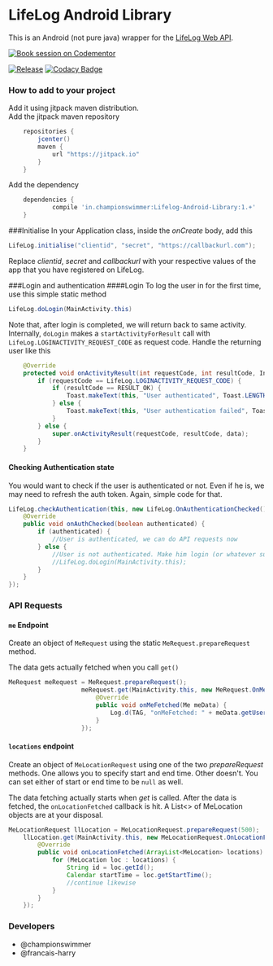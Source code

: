 # LifeLog Android Library
This is an Android (not pure java) wrapper for the [LifeLog Web API](https://developer.sony.com/develop/services/lifelog-api).

[![Book session on Codementor](https://cdn.codementor.io/badges/book_session_github.svg)](https://www.codementor.io/championswimmer?utm_source=github&utm_medium=button&utm_term=championswimmer&utm_campaign=github)

[![Release](https://jitpack.io/v/in.championswimmer/Lifelog-Android-Library.svg)](https://jitpack.io/#in.championswimmer/Lifelog-Android-Library)
[![Codacy Badge](https://api.codacy.com/project/badge/Grade/1598e42968484cf8a450fb7326e9325d)](https://www.codacy.com/app/dev_19/Lifelog-Android-Library?utm_source=github.com&amp;utm_medium=referral&amp;utm_content=championswimmer/Lifelog-Android-Library&amp;utm_campaign=Badge_Grade)

### How to add to your project

Add it using jitpack maven distribution.  
Add the jitpack maven repository

```groovy
    repositories {
        jcenter()
        maven {
            url "https://jitpack.io"
        }
    }
```

Add the dependency

```groovy
    dependencies {
	        compile 'in.championswimmer:Lifelog-Android-Library:1.+'
	}
```


###Initialise
In your Application class, inside the _onCreate_ body, add this

```java
LifeLog.initialise("clientid", "secret", "https://callbackurl.com");
```

Replace _clientid_, _secret_ and _callbackurl_ with your respective values of the app that
you have registered on LifeLog.

###Login and authentication
####Login
To log the user in for the first time, use this simple static method

```java
LifeLog.doLogin(MainActivity.this)
```

Note that, after login is completed, we will return back to same activity.
Internally, `doLogin` makes a `startActivityForResult` call with `LifeLog.LOGINACTIVITY_REQUEST_CODE` as request code. Handle the returning user like this

```java
    @Override
    protected void onActivityResult(int requestCode, int resultCode, Intent data) {
        if (requestCode == LifeLog.LOGINACTIVITY_REQUEST_CODE) {
            if (resultCode == RESULT_OK) {
                Toast.makeText(this, "User authenticated", Toast.LENGTH_SHORT).show();
            } else {
                Toast.makeText(this, "User authentication failed", Toast.LENGTH_SHORT).show();
            }
        } else {
            super.onActivityResult(requestCode, resultCode, data);
        }
    }
```

#### Checking Authentication state
You would want to check if the user is authenticated or not. Even if he is, we may need to refresh
the auth token. Again, simple code for that.
```java
LifeLog.checkAuthentication(this, new LifeLog.OnAuthenticationChecked() {
    @Override
    public void onAuthChecked(boolean authenticated) {
        if (authenticated) {
            //User is authenticated, we can do API requests now
        } else {
            //User is not authenticated. Make him login (or whatever suits your app's flow)
            //LifeLog.doLogin(MainActivity.this);
        }
    }
});
```

### API Requests

#### `me` Endpoint
Create an object of `MeRequest` using the static `MeRequest.prepareRequest` method.

The data gets actually fetched when you call `get()`

```java
MeRequest meRequest = MeRequest.prepareRequest();
                    meRequest.get(MainActivity.this, new MeRequest.OnMeFetched() {
                        @Override
                        public void onMeFetched(Me meData) {
                            Log.d(TAG, "onMeFetched: " + meData.getUsername());
                        }
                    });
```

#### `locations` endpoint
Create an object of `MeLocationRequest` using one of the two _prepareRequest_ methods.
One allows you to specify start and end time. Other doesn't. You can set either of start or end
time to be `null` as well.

The data fetching actually starts when _get_ is called. After the data is fetched, the `onLocationFetched`
callback is hit.
A List<> of MeLocation objects are at your disposal.

```java
MeLocationRequest llLocation = MeLocationRequest.prepareRequest(500);
    llLocation.get(MainActivity.this, new MeLocationRequest.OnLocationFetched() {
        @Override
        public void onLocationFetched(ArrayList<MeLocation> locations) {
            for (MeLocation loc : locations) {
                String id = loc.getId();
                Calendar startTime = loc.getStartTime();
                //continue likewise
            }
        }
    });
```

### Developers 

 - @championswimmer
 - @francais-harry
